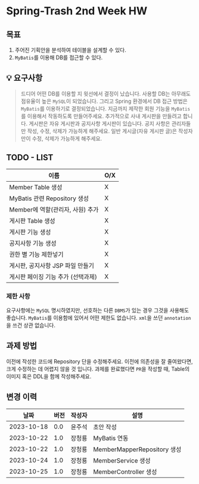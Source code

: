 
# Spring-Trash 2nd Week HW

## 목표

1. 주어진 기획안을 분석하여 테이블을 설계할 수 있다.
2. `MyBatis`를 이용해 DB를 접근할 수 있다.

## 💡 요구사항

> 드디어 어떤 DB를 이용할 지 윗선에서 결정이 났습니다. 사용할 DB는 아무래도 점유율이 높은 `MySQL`이 되었습니다. 그리고 Spring 환경에서 DB 접근 방법은 `MyBatis`를 이용하기로 결정되었습니다. 지금까지 제작한 회원 기능을 `MyBatis`를 이용해서 작동하도록 만들어주세요. 추가적으로 사내 게시판을 만들려고 합니다. 게시판은 자유 게시판과 공지사항 게시판이 있습니다. 공지 사항은 관리자들만 작성, 수정, 삭제가 가능하게 해주세요. 일반 게시글(자유 게시판 글)은 작성자만이 수정, 삭제가 가능하게 해주세요.


## TODO - LIST

|이름 | O/X |
|---|-----|
| Member Table 생성| X   |
| MyBatis 관련 Repository 생성 | X   |
| Member에 역할(관리자, 사원) 추가 | X   |
| 게시판 Table 생성 | X   |
| 게시판 기능 생성 | X   |
| 공지사항 기능 생성 | X   |
| 권한 별 기능 제한넣기  | X  |
| 게시판, 공지사항 JSP 파일 만들기 | X |
| 게시판 페이징 기능 추가 (선택과제)  | X |


### 제한 사항
요구사항에는 `MySQL` 명시하였지만, 선호하는 다른 `DBMS`가 있는 경우 그것을 사용해도 좋습니다. 
`MyBatis`를 이용함에 있어서 어떤 제한도 없습니다. `xml`을 쓰던 `annotation`을 쓰건 상관 없습니다.

## 과제 방법

이전에 작성한 코드에 Repository 단을 수정해주세요. 이전에 의존성을 잘 줄여왔다면, 크게 수정하는 데 어렵지 않을 것 입니다.
과제를 완료했다면 `PR`을 작성할 때, Table의 이미지 혹은 DDL을 함께 작성해주세요.


## 변경 이력
| 날짜       | 버전   | 작성자   | 설명        |
|------------|--------|----------|-------------|
| 2023-10-18 | 0.0    | 윤주석  | 초안 작성   |
| 2023-10-22 | 1.0    | 장청룡  | MyBatis 연동 |
| 2023-10-22 | 1.0    | 장청룡  | MemberMapperRepository 생성 |
| 2023-10-24 | 1.0    | 장청룡  | MemberService 생성 |
| 2023-10-25 | 1.0    | 장청룡  | MemberController 생성 |

